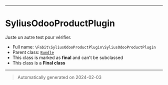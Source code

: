 ***

# SyliusOdooProductPlugin

Juste un autre test pour vérifier.



* Full name: `\Fabit\SyliusOdooProductPlugin\SyliusOdooProductPlugin`
* Parent class: [`Bundle`](../../Symfony/Component/HttpKernel/Bundle/Bundle.md)
* This class is marked as **final** and can't be subclassed
* This class is a **Final class**






***
> Automatically generated on 2024-02-03
